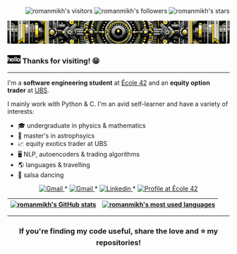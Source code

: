 <p align="right">
	<img alt="romanmikh's visitors" src="https://komarev.com/ghpvc/?username=romanmikh&color=yellow&style=flat&label=visitors" />
	<img alt="romanmikh's followers" src="https://img.shields.io/github/followers/romanmikh?color=yellow" />
	<img alt="romanmikh's stars" src="https://img.shields.io/github/stars/romanmikh?color=yellow" />
</p>

[![black & bellow Chat GPT!](img/black_yellow_AI.png)](https://www.linkedin.com/in/roman-mikhaylenko-183314105/)

### <img src="img/hello.gif" alt="Hello" width="30px"> **Thanks for visiting!** 😁 

---

I'm a **software engineering student** at [École 42](https://42london.com/) and an **equity option trader** at [UBS](https://www.ubs.com/uk/en.html).

I mainly work with Python & C. I'm an avid self-learner and have a variety of interests:

* 🎓  undergraduate in physics & mathematics
* 🌠  master's in astrophsyics
* 📈  equity exotics trader at UBS
* 🖥️  NLP, autoencoders & trading algorithms
* 🌎  languages & travelling
* 🕺  salsa dancing

<p align="center">
    <a href="https://www.romanm.dev/">
		<img alt="Gmail" src="https://img.shields.io/badge/-CV-red?style=flat&logo=Alienware&logoColor=white&link=https://www.romanm.dev/" />
	</a>
	<span> * </span>
	<a href="mailto:roman.mikhaylenko14@gmail.com">
		<img alt="Gmail" src="https://img.shields.io/badge/-Gmail-yellow?style=flat&logo=Gmail&logoColor=white&link=mailto:roman.mikhaylenko14@gmail.com" />
	</a>
	<span> * </span>
	<a href="https://www.linkedin.com/in/roman-mikhaylenko-183314105/">
		<img alt="Linkedin" src="https://img.shields.io/badge/-Linkedin-0072b1?style=flat&logo=Linkedin&logoColor=white&link=https://www.linkedin.com/in/roman-mikhaylenko-183314105/" />
	</a>
	<span> * </span>
	<a href="https://profile.intra.42.fr/users/rmikhayl">
		<img alt="Profile at École 42" src="https://img.shields.io/badge/-rmikhayl-ff69b4?style=flat&logo=42&logoColor=white&link=https://profile.intra.42.fr/users/rmikhayl" />
	</a>
</p>

| [![romanmikh's GitHub stats](https://github-readme-stats.vercel.app/api?username=romanmikh&count_private=true&include_all_commits=true&show_icons=true&hide=issues&hide_border=true&theme=great-gatsby)](https://github.com/romanmikh?tab=repositories) | [![romanmikh's most used languages](https://github-readme-stats.vercel.app/api/top-langs/?username=romanmikh&layout=compact&hide_border=true&theme=great-gatsby)](https://github.com/romanmikh?tab=repositories) |
|:-:|:-:|


---

<h3 align="center">
	If you're finding my code useful, share the love and ⭐️ my repositories!
</h3>
